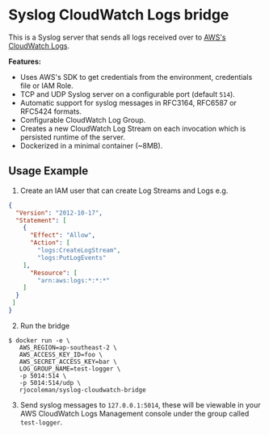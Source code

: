 # Syslog CloudWatch Logs bridge

This is a Syslog server that sends all logs received over to [AWS's CloudWatch Logs](https://aws.amazon.com/cloudwatch/details/#log-monitoring).

**Features:**

* Uses AWS's SDK to get credentials from the environment, credentials file or IAM Role.
* TCP and UDP Syslog server on a configurable port (default `514`).
* Automatic support for syslog messages in RFC3164, RFC6587 or RFC5424 formats.
* Configurable CloudWatch Log Group.
* Creates a new CloudWatch Log Stream on each invocation which is persisted runtime of the server.
* Dockerized in a minimal container (~8MB).


## Usage Example

1. Create an IAM user that can create Log Streams and Logs e.g.

  ```json
  {
    "Version": "2012-10-17",
    "Statement": [
      {
        "Effect": "Allow",
        "Action": [
          "logs:CreateLogStream",
          "logs:PutLogEvents"
      ],
        "Resource": [
          "arn:aws:logs:*:*:*"
      ]
    }
   ]
  }
  ```

2. Run the bridge

  ```
  $ docker run -e \
     AWS_REGION=ap-southeast-2 \
     AWS_ACCESS_KEY_ID=foo \
     AWS_SECRET_ACCESS_KEY=bar \
     LOG_GROUP_NAME=test-logger \
     -p 5014:514 \
     -p 5014:514/udp \
     rjocoleman/syslog-cloudwatch-bridge
  ```

3. Send syslog messages to `127.0.0.1:5014`, these will be viewable in your AWS CloudWatch Logs Management console under the group called `test-logger`.
